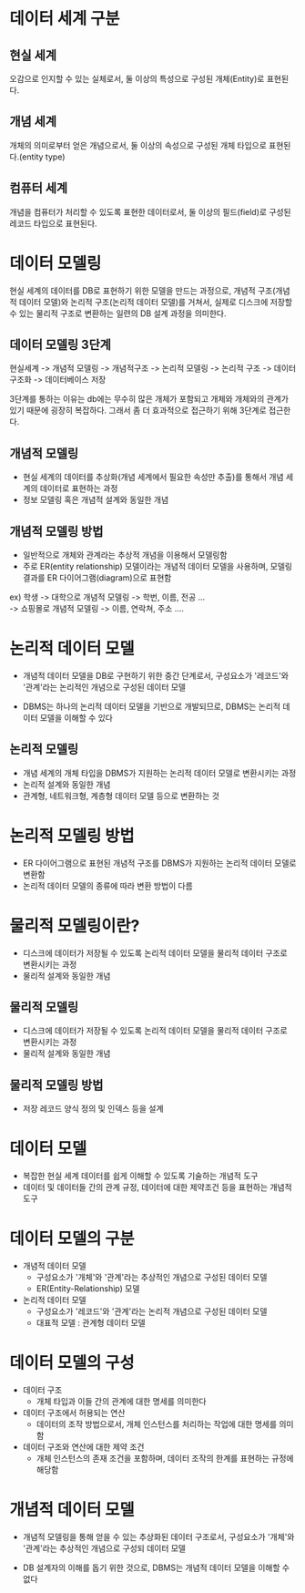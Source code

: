 # 데이터 세계 구분
## 현실 세계
오감으로 인지할 수 있는 실체로서, 둘 이상의 특성으로 구성된 개체(Entity)로 표현된다.
## 개념 세계
개체의 의미로부터 얻은 개념으로서, 둘 이상의 속성으로 구성된 개체 타입으로 표현된다.(entity type)
## 컴퓨터 세계
개념을 컴퓨터가 처리할 수 있도록 표현한 데이터로서, 둘 이상의 필드(field)로 구성된 레코드 타입으로 표현된다.

# 데이터 모델링
현실 세계의 데이터를 DB로 표현하기 위한 모델을 만드는 과정으로, 개념적 구조(개념적 데이터 모델)와 논리적 구조(논리적 데이터 모델)를 거쳐서, 실제로 디스크에 저장할 수 있는 물리적 구조로 변환하는 일련의 DB 설계 과정을 의미한다.

## 데이터 모델링 3단계
현실세계 -> 개념적 모델링 -> 개념적구조 -> 논리적 모델링 -> 논리적 구조 -> 데이터 구조화 -> 데이터베이스 저장

3단계를 통하는 이유는 db에는 무수히 많은 개체가 포함되고 개체와 개체와의 관계가 있기 때문에 굉장히 복잡하다. 그래서 좀 더 효과적으로 접근하기 위해 3단계로 접근한다.

## 개념적 모델링
* 현실 세계의 데이터를 추상화(개념 세계에서 필요한 속성만 추출)를 통해서 개념 세계의 데이터로 표현하는 과정
* 정보 모델링 혹은 개념적 설계와 동일한 개념

## 개념적 모델링 방법
* 일반적으로 개체와 관계라는 추상적 개념을 이용해서 모델링함
* 주로 ER(entity relationship) 모델이라는 개념적 데이터 모델을 사용하며, 모델링 결과를 ER 다이어그램(diagram)으로 표현함

ex) 
학생 -> 대학으로 개념적 모델링 -> 학번, 이름, 전공 ...  
     -> 쇼핑몰로 개념적 모델링 -> 이름, 연락쳐, 주소 ....




# 논리적 데이터 모델
* 개념적 데이터 모델을 DB로 구현하기 위한 중간 단계로서, 구성요소가 '레코드'와 '관계'라는 논리적인 개념으로 구성된 데이터 모델

* DBMS는 하나의 논리적 데이터 모델을 기반으로 개발되므로, DBMS는 논리적 데이터 모델을 이해할 수 있다

## 논리적 모델링
* 개념 세계의 개체 타입을 DBMS가 지원하는 논리적 데이터 모델로 변환시키는 과정
* 논리적 설계와 동일한 개념
* 관계형, 네트워크형, 계층형 데이터 모델 등으로 변환하는 것

# 논리적 모델링 방법
* ER 다이어그램으로 표현된 개념적 구조를 DBMS가  지원하는 논리적 데이터 모델로 변환함
* 논리적 데이터 모델의 종류에 따라 변환 방법이 다름


# 물리적 모델링이란?
* 디스크에 데이터가 저장될 수 있도록 논리적 데이터 모델을 물리적 데이터 구조로 변환시키는 과정
* 물리적 설계와 동일한 개념

## 물리적 모델링
* 디스크에 데이터가 저장될 수 있도록 논리적 데이터 모델을 물리적 데이터 구조로 변환시키는 과정
* 물리적 설계와 동일한 개념

## 물리적 모델링 방법
* 저장 레코드 양식 정의 및 인덱스 등을 설계


# 데이터 모델
* 복잡한 현실 세계 데이터를 쉽게 이해할 수 있도록 기술하는 개념적 도구
* 데이터 및 데이터들 간의 관계 규정, 데이터에 대한 제약조건 등을 표현하는 개념적 도구

# 데이터 모델의 구분
* 개념적 데이터 모델
    * 구성요소가 '개체'와 '관계'라는 추상적인 개념으로 구성된 데이터 모델
    * ER(Entity-Relationship) 모델
* 논리적 데이터 모델
    * 구성요소가 '레코드'와 '관계'라는 논리적 개념으로 구성된 데이터 모델
    * 대표적 모델 : 관계형 데이터 모델

# 데이터 모델의 구성
* 데이터 구조
    * 개체 타입과 이들 간의 관계에 대한 명세를 의미한다
* 데이터 구조에서 허용되는 연산
    * 데이터의 조작 방법으로서, 개체 인스턴스를 처리하는 작업에 대한 명세를 의미함
* 데이터 구조와 연산에 대한 제약 조건
    * 개체 인스턴스의 존재 조건을 포함하며, 데이터 조작의 한계를 표현하는 규정에 해당함

# 개념적 데이터 모델
* 개념적 모델링을 통해 얻을 수 있는 추상화된 데이터 구조로서, 구성요소가 '개체'와 '관계'라는 추상적인 개념으로 구성되 데이터 모델

* DB 설계자의 이해를 돕기 위한 것으로, DBMS는 개념적 데이터 모델을 이해할 수 없다



